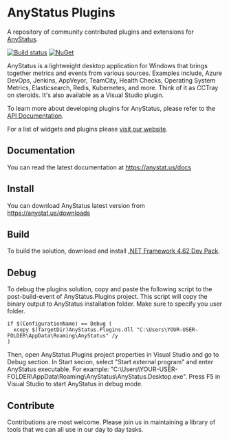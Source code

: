 # AnyStatus Plugins

A repository of community contributed plugins and extensions for [AnyStatus](https://www.anystat.us).

[![Build status](https://ci.appveyor.com/api/projects/status/dvn1rwrauwyq5yx6?svg=true)](https://ci.appveyor.com/project/AnyStatus/plugins)
[![NuGet](https://img.shields.io/nuget/v/AnyStatus.Plugins.svg)](https://www.nuget.org/packages/AnyStatus.Plugins/)

AnyStatus is a lightweight desktop application for Windows that brings together metrics and events from various sources.
Examples include, Azure DevOps, Jenkins, AppVeyor, TeamCity, Health Checks, Operating System Metrics, Elasticsearch, Redis, Kubernetes, and more. Think of it as CCTray on steroids. It's also available as a Visual Studio plugin.

To learn more about developing plugins for AnyStatus, please refer to the [API Documentation](https://www.anystat.us/docs/api).

For a list of widgets and plugins please [visit our website](https://www.anystat.us/docs/plugins).

## Documentation

You can read the latest documentation at https://anystat.us/docs

## Install

You can download AnyStatus latest version from https://anystat.us/downloads

## Build

To build the solution, download and install [.NET Framework 4.62 Dev Pack](https://dotnet.microsoft.com/download/dotnet-framework/net462).

## Debug

To debug the plugins solution, copy and paste the following script to the post-build-event of AnyStatus.Plugins project.
This script will copy the binary output to AnyStatus installation folder. Make sure to specify you user folder.

```
if $(ConfigurationName) == Debug (
  xcopy $(TargetDir)AnyStatus.Plugins.dll "C:\Users\YOUR-USER-FOLDER\AppData\Roaming\AnyStatus" /y
)
```

Then, open AnyStatus.Plugins project properties in Visual Studio and go to Debug section.
In Start secion, select "Start external program" and enter AnyStatus executable. For example:
"C:\Users\YOUR-USER-FOLDER\AppData\Roaming\AnyStatus\AnyStatus.Desktop.exe".
Press F5 in Visual Studio to start AnyStatus in debug mode.

## Contribute

Contributions are most welcome. Please join us in maintaining a library of tools that we can all use in our day to day tasks.
